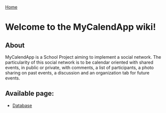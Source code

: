 [Home](https://github.com/MyCalendApp/backend/wiki/Home)

# Welcome to the MyCalendApp wiki!

## About 

MyCalendApp is a School Project aiming to implement a social network. The particularity of this social network is to be calendar oriented with shared events, in public or private, with comments, a list of participants, a photo sharing on past events, a discussion and an organization tab for future events.

## Available page: 
- [Database](https://github.com/MyCalendApp/backend/wiki/Database)